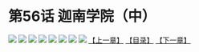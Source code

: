 # 第56话 迦南学院（中）
![](https://mhpic.xiaomingtaiji.net/comic/D/斗破苍穹拆分版/56话/1.jpg-zymk.middle.webp)
![](https://mhpic.xiaomingtaiji.net/comic/D/斗破苍穹拆分版/56话/2.jpg-zymk.middle.webp)
![](https://mhpic.xiaomingtaiji.net/comic/D/斗破苍穹拆分版/56话/3.jpg-zymk.middle.webp)
![](https://mhpic.xiaomingtaiji.net/comic/D/斗破苍穹拆分版/56话/4.jpg-zymk.middle.webp)
![](https://mhpic.xiaomingtaiji.net/comic/D/斗破苍穹拆分版/56话/5.jpg-zymk.middle.webp)
![](https://mhpic.xiaomingtaiji.net/comic/D/斗破苍穹拆分版/56话/6.jpg-zymk.middle.webp)
![](https://mhpic.xiaomingtaiji.net/comic/D/斗破苍穹拆分版/56话/7.jpg-zymk.middle.webp)
![](https://mhpic.xiaomingtaiji.net/comic/D/斗破苍穹拆分版/56话/8.jpg-zymk.middle.webp)
[【上一章】](./55.md)
[【目录】](./README.md)
[【下一章】](./57.md)
